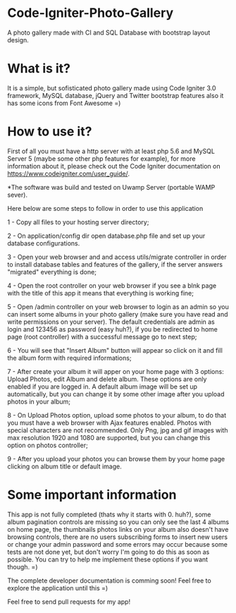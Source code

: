 # Code-Igniter-Photo-Gallery
A photo gallery made with CI and SQL Database with bootstrap layout design.

# What is it?

It is a simple, but sofisticated photo gallery made using Code Igniter 3.0 framework, MySQL database, jQuery and Twitter bootstrap features also it has some icons from Font Awesome =)

# How to use it?

First of all you must have a http server with at least php 5.6 and MySQL Server 5 (maybe some other php features for example), for more information about it, please check out the Code Igniter documentation on https://www.codeigniter.com/user_guide/.

*The software was build and tested on Uwamp Server (portable WAMP sever). 

Here below are some steps to follow in order to use this application  

1 - Copy all files to your hosting server directory;

2 - On application/config dir open database.php file and set up your database configurations.

3 - Open your web browser and and access utils/migrate controller in order to install database tables and features of the gallery, if the server answers "migrated" everything is done;

4 - Open the root controller on your web browser if you see a blnk page with the title of this app it means that everything is working fine;

5 - Open /admin controller on your web browser to login as an admin so you can insert some albums in your photo gallery (make sure you have read and write permissions on your server). The default credentials are admin as login and 123456 as password (easy huh?), if you be redirected to home page (root controller) with a successful message go to next step;

6 - You will see that "Insert Album" button will appear so click on it and fill the album form with required informations;

7 - After create your album it will apper on your home page with 3 options: Upload Photos, edit Album and delete album. These options are only enabled if you are logged in. A default album image will be set up automatically, but you can change it by some other image after you upload photos in your album;

8 - On Upload Photos option, upload some photos to your album, to do that you must have a web browser with Ajax features enabled. Photos with special characters are not recommended. Only Png, jpg and gif images with max resolution 1920 and 1080 are supported, but you can change this option on photos controller;

9 - After you upload your photos you can browse them by your home page clicking on album title or default image.


# Some important information

This app is not fully completed (thats why it starts with 0. huh?), some album pagination controls are missing so you can only see the last 4 albums on home page, the thumbnails photos links on your album also doesn't have browsing controls, there are no users subscribing forms to insert new users or change your admin password and some errors may occur because some tests are not done yet, but don't worry I'm going to do this as soon as possible. You can try to help me implement these options if you want though. =) 


The complete developer documentation is comming soon! Feel free to explore the application until this =) 

Feel free to send pull requests for my app!
